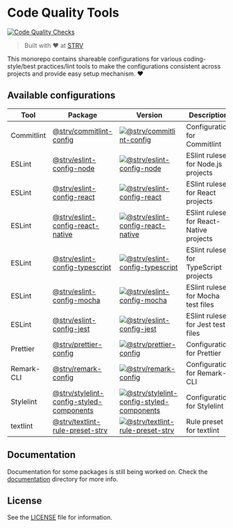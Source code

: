 # Code Quality Tools

[![Code Quality Checks][actions-badge]][actions-url]

> Built with ❤️ at [STRV][strv-home]

This monorepo contains shareable configurations for various coding-style/best practices/lint tools to make the configurations consistent across projects and provide easy setup mechanism. ❤️

## Available configurations

| Tool       | Package                                                                                 | Version                                                                           | Description                              |
| ---------- | --------------------------------------------------------------------------------------- | --------------------------------------------------------------------------------- | ---------------------------------------- |
| Commitlint | [@strv/commitlint-config](packages/commitlint-config)                                   | [![@strv/commitlint-config][cl-badge]][cl-npm]                                    | Configuration for Commitlint             |
| ESLint     | [@strv/eslint-config-node](packages/eslint-config-node)                                 | [![@strv/eslint-config-node][ec-node-badge]][ec-node-npm]                         | ESlint ruleset for Node.js projects      |
| ESLint     | [@strv/eslint-config-react](packages/eslint-config-react)                               | [![@strv/eslint-config-react][ec-react-badge]][ec-react-npm]                      | ESlint ruleset for React projects        |
| ESLint     | [@strv/eslint-config-react-native](packages/eslint-config-react-native)                 | [![@strv/eslint-config-react-native][ec-react-native-badge]][ec-react-native-npm] | ESlint ruleset for React-Native projects |
| ESLint     | [@strv/eslint-config-typescript](packages/eslint-config-typescript)                     | [![@strv/eslint-config-typescript][ec-typescript-badge]][ec-typescript-npm]       | ESlint ruleset for TypeScript projects   |
| ESLint     | [@strv/eslint-config-mocha](packages/eslint-config-mocha)                               | [![@strv/eslint-config-mocha][ec-mocha-badge]][ec-mocha-npm]                      | ESlint ruleset for Mocha test files      |
| ESLint     | [@strv/eslint-config-jest](packages/eslint-config-jest)                                 | [![@strv/eslint-config-jest][ec-jest-badge]][ec-jest-npm]                         | ESlint ruleset for Jest test files       |
| Prettier   | [@strv/prettier-config](packages/prettier-config)                                       | [![@strv/prettier-config][pr-badge]][pr-npm]                                      | Configuration for Prettier               |
| Remark-CLI | [@strv/remark-config](packages/remark-config)                                           | [![@strv/remark-config][rm-badge]][rm-npm]                                        | Configuration for Remark-CLI             |
| Stylelint  | [@strv/stylelint-config-styled-components](packages/stylelint-config-styled-components) | [![@strv/stylelint-config-styled-components][sl-badge]][sl-npm]                   | Configuration for Stylelint              |
| textlint   | [@strv/textlint-rule-preset-strv](packages/textlint-rule-preset-strv)                   | [![@strv/textlint-rule-preset-strv][tl-badge]][tl-npm]                            | Rule preset for textlint                 |

## Documentation

Documentation for some packages is still being worked on. Check the [documentation](documentation) directory for more info.

## License

See the [LICENSE](LICENSE) file for information.

[strv-home]: https://www.strv.com
[actions-badge]: https://github.com/strvcom/code-quality-tools/workflows/Code%20Quality%20Checks/badge.svg
[actions-url]: https://github.com/strvcom/code-quality-tools/actions?query=workflow%3A%22Code+Quality+Checks%22
[ec-node-npm]: https://npmjs.org/package/@strv/eslint-config-node
[ec-node-badge]: https://img.shields.io/npm/v/@strv/eslint-config-node.svg?style=flat-square
[ec-mocha-npm]: https://npmjs.org/package/@strv/eslint-config-mocha
[ec-mocha-badge]: https://img.shields.io/npm/v/@strv/eslint-config-mocha.svg?style=flat-square
[ec-jest-npm]: https://npmjs.org/package/@strv/eslint-config-jest
[ec-jest-badge]: https://img.shields.io/npm/v/@strv/eslint-config-jest.svg?style=flat-square
[ec-react-npm]: https://npmjs.org/package/@strv/eslint-config-react
[ec-react-badge]: https://img.shields.io/npm/v/@strv/eslint-config-react.svg?style=flat-square
[ec-react-native-npm]: https://npmjs.org/package/@strv/eslint-config-react-native
[ec-react-native-badge]: https://img.shields.io/npm/v/@strv/eslint-config-react-native.svg?style=flat-square
[ec-typescript-npm]: https://npmjs.org/package/@strv/eslint-config-typescript
[ec-typescript-badge]: https://img.shields.io/npm/v/@strv/eslint-config-typescript.svg?style=flat-square
[cl-npm]: https://npmjs.org/package/@strv/commitlint-config
[cl-badge]: https://img.shields.io/npm/v/@strv/commitlint-config.svg?style=flat-square
[pr-npm]: https://npmjs.org/package/@strv/prettier-config
[pr-badge]: https://img.shields.io/npm/v/@strv/prettier-config.svg?style=flat-square
[sl-badge]: https://img.shields.io/npm/v/@strv/stylelint-config-styled-components.svg?style=flat-square
[sl-npm]: https://npmjs.org/package/@strv/stylelint-config-styled-components
[rm-badge]: https://img.shields.io/npm/v/@strv/remark-config.svg?style=flat-square
[rm-npm]: https://npmjs.org/package/@strv/remark-config
[tl-badge]: https://img.shields.io/npm/v/@strv/textlint-rule-preset-strv.svg?style=flat-square
[tl-npm]: https://npmjs.org/package/@strv/textlint-rule-preset-strv
